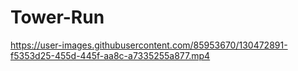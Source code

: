 # Tower-Run
https://user-images.githubusercontent.com/85953670/130472891-f5353d25-455d-445f-aa8c-a7335255a877.mp4
